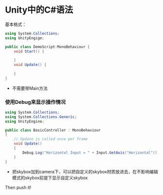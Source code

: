 # Unity中的C#语法

基本格式：

~~~c#
using System.Collections;
using UnityEngige;

public class DemoScript:MonoBehaviour {
	void Start() {
        
    }
    void Update() {
        
    }
}
~~~

- 不需要带Main方法

### 使用Debug来显示操作情况

```c#
using System.Collections;
using System.Collections.Generic;
using UnityEngine;

public class BasicController : MonoBehaviour
{
    // Update is called once per frame
    void Update()
    {
        Debug.Log("Horizontal Input = " + Input.GetAxis("Horizontal")); //使用Debug来打印横向坐标
    }
}
```

- 把skybox加到camera下，可以把自定义的skybox材质放进去，在不影响编辑模式的skybox前提下显示自定义skybox



Then push it!

